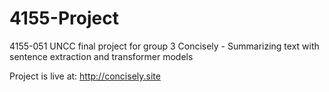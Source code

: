 # 4155-Project
4155-051 UNCC final project for group 3
Concisely - Summarizing text with sentence extraction and transformer models

Project is live at: http://concisely.site
